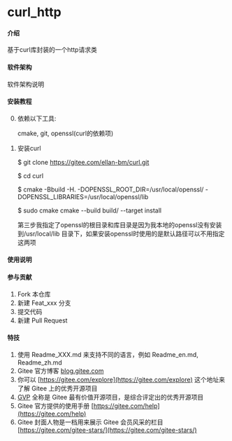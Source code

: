 # curl_http

#### 介绍
基于curl库封装的一个http请求类

#### 软件架构
软件架构说明


#### 安装教程
0. 依赖以下工具:

    cmake, git, openssl(curl的依赖项)

1.  安装curl

    $ git clone https://gitee.com/ellan-bm/curl.git

    $ cd curl

    $ cmake -Bbuild -H. -DOPENSSL_ROOT_DIR=/usr/local/openssl/ -DOPENSSL_LIBRARIES=/usr/local/openssl/lib

    $ sudo cmake cmake --build build/ --target install

    第三步我指定了openssl的根目录和库目录是因为我本地的openssl没有安装到/usr/local/lib 目录下，如果安装openssl时使用的是默认路径可以不用指定这两项


#### 使用说明


#### 参与贡献

1.  Fork 本仓库
2.  新建 Feat_xxx 分支
3.  提交代码
4.  新建 Pull Request


#### 特技

1.  使用 Readme\_XXX.md 来支持不同的语言，例如 Readme\_en.md, Readme\_zh.md
2.  Gitee 官方博客 [blog.gitee.com](https://blog.gitee.com)
3.  你可以 [https://gitee.com/explore](https://gitee.com/explore) 这个地址来了解 Gitee 上的优秀开源项目
4.  [GVP](https://gitee.com/gvp) 全称是 Gitee 最有价值开源项目，是综合评定出的优秀开源项目
5.  Gitee 官方提供的使用手册 [https://gitee.com/help](https://gitee.com/help)
6.  Gitee 封面人物是一档用来展示 Gitee 会员风采的栏目 [https://gitee.com/gitee-stars/](https://gitee.com/gitee-stars/)
